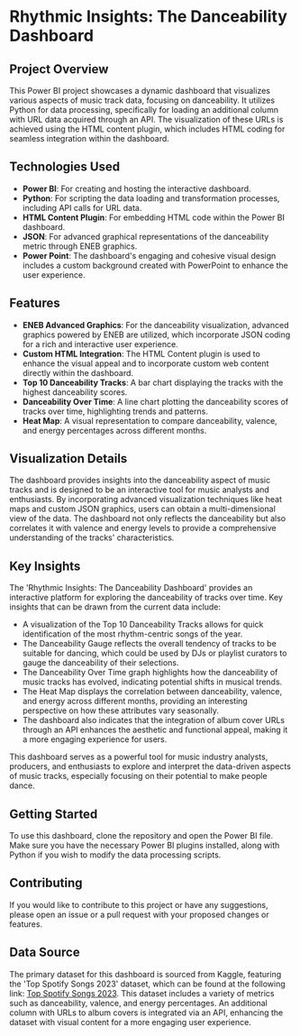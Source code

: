 # Rhythmic Insights: The Danceability Dashboard

## Project Overview

This Power BI project showcases a dynamic dashboard that visualizes various aspects of music track data, focusing on danceability. It utilizes Python for data processing, specifically for loading an additional column with URL data acquired through an API. The visualization of these URLs is achieved using the HTML content plugin, which includes HTML coding for seamless integration within the dashboard.

## Technologies Used

- **Power BI**: For creating and hosting the interactive dashboard.
- **Python**: For scripting the data loading and transformation processes, including API calls for URL data.
- **HTML Content Plugin**: For embedding HTML code within the Power BI dashboard.
- **JSON**: For advanced graphical representations of the danceability metric through ENEB graphics.
- **Power Point**: The dashboard's engaging and cohesive visual design includes a custom background created with PowerPoint to enhance the user experience.

## Features

- **ENEB Advanced Graphics**: For the danceability visualization, advanced graphics powered by ENEB are utilized, which incorporate JSON coding for a rich and interactive user experience.
- **Custom HTML Integration**: The HTML Content plugin is used to enhance the visual appeal and to incorporate custom web content directly within the dashboard.
- **Top 10 Danceability Tracks**: A bar chart displaying the tracks with the highest danceability scores.
- **Danceability Over Time**: A line chart plotting the danceability scores of tracks over time, highlighting trends and patterns.
- **Heat Map**: A visual representation to compare danceability, valence, and energy percentages across different months.


## Visualization Details

The dashboard provides insights into the danceability aspect of music tracks and is designed to be an interactive tool for music analysts and enthusiasts. By incorporating advanced visualization techniques like heat maps and custom JSON graphics, users can obtain a multi-dimensional view of the data. The dashboard not only reflects the danceability but also correlates it with valence and energy levels to provide a comprehensive understanding of the tracks' characteristics.

## Key Insights

The 'Rhythmic Insights: The Danceability Dashboard' provides an interactive platform for exploring the danceability of tracks over time. Key insights that can be drawn from the current data include:

- A visualization of the Top 10 Danceability Tracks allows for quick identification of the most rhythm-centric songs of the year.
- The Danceability Gauge reflects the overall tendency of tracks to be suitable for dancing, which could be used by DJs or playlist curators to gauge the danceability of their selections.
- The Danceability Over Time graph highlights how the danceability of music tracks has evolved, indicating potential shifts in musical trends.
- The Heat Map displays the correlation between danceability, valence, and energy across different months, providing an interesting perspective on how these attributes vary seasonally.
- The dashboard also indicates that the integration of album cover URLs through an API enhances the aesthetic and functional appeal, making it a more engaging experience for users.

This dashboard serves as a powerful tool for music industry analysts, producers, and enthusiasts to explore and interpret the data-driven aspects of music tracks, especially focusing on their potential to make people dance.


## Getting Started

To use this dashboard, clone the repository and open the Power BI file. Make sure you have the necessary Power BI plugins installed, along with Python if you wish to modify the data processing scripts.

## Contributing

If you would like to contribute to this project or have any suggestions, please open an issue or a pull request with your proposed changes or features.

## Data Source

The primary dataset for this dashboard is sourced from Kaggle, featuring the 'Top Spotify Songs 2023' dataset, which can be found at the following link: [Top Spotify Songs 2023](https://www.kaggle.com/datasets/nelgiriyewithana/top-spotify-songs-2023). This dataset includes a variety of metrics such as danceability, valence, and energy percentages. An additional column with URLs to album covers is integrated via an API, enhancing the dataset with visual content for a more engaging user experience.


